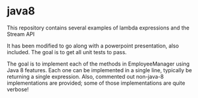 # java8
This repository contains several examples of lambda expressions and the Stream API

It has been modified to go along with a powerpoint presentation, also included.  The goal is to get all unit tests to
pass.

The goal is to implement each of the methods in EmployeeManager using Java 8 features.  Each one can be implemented
in a single line, typically be returning a single expression.  Also, commented out non-java-8 implementations are
provided; some of those implementations are quite verbose!
